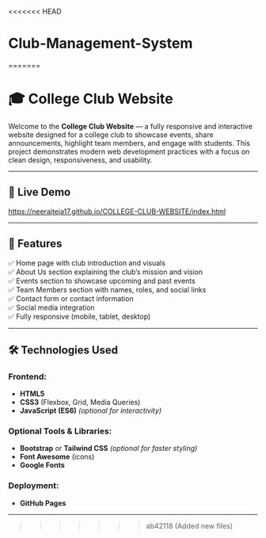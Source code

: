 <<<<<<< HEAD
# Club-Management-System
=======
# 🎓 College Club Website

Welcome to the **College Club Website** — a fully responsive and interactive website designed for a college club to showcase events, share announcements, highlight team members, and engage with students. This project demonstrates modern web development practices with a focus on clean design, responsiveness, and usability.

---

## 🚀 Live Demo
https://neerajteja17.github.io/COLLEGE-CLUB-WEBSITE/index.html

---

## 📌 Features

✅ Home page with club introduction and visuals  
✅ About Us section explaining the club’s mission and vision  
✅ Events section to showcase upcoming and past events  
✅ Team Members section with names, roles, and social links  
✅ Contact form or contact information  
✅ Social media integration  
✅ Fully responsive (mobile, tablet, desktop)

---

## 🛠 Technologies Used

### Frontend:
- **HTML5**
- **CSS3** (Flexbox, Grid, Media Queries)
- **JavaScript (ES6)** *(optional for interactivity)*

### Optional Tools & Libraries:
- **Bootstrap** or **Tailwind CSS** *(optional for faster styling)*
- **Font Awesome** (icons)
- **Google Fonts**

### Deployment:
- **GitHub Pages**

---
>>>>>>> ab42118 (Added new files)
